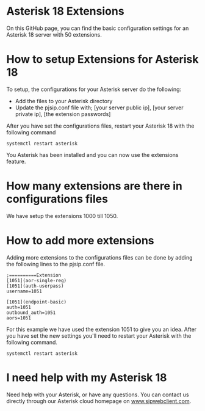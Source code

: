 # Asterisk 18 Extensions

On this GitHub page, you can find the basic configuration settings for an Asterisk 18 server with 50 extensions. 

# How to setup Extensions for Asterisk 18

To setup, the configurations for your Asterisk server do the following:

- Add the files to your Asterisk directory
- Update the pjsip.conf file with; [your server public ip], [your server private ip], [the extension passwords]

After you have set the configurations files, restart your Asterisk 18 with the following command

```
systemctl restart asterisk
```

You Asterisk has been installed and you can now use the extensions feature.

# How many extensions are there in configurations files

We have setup the extensions 1000 till 1050.

# How to add more extensions

Adding more extensions to the configurations files can be done by adding the following lines to the pjsip.conf file.

```
;==========Extension
[1051](aor-single-reg)
[1051](auth-userpass)
username=1051

[1051](endpoint-basic)
auth=1051
outbound_auth=1051
aors=1051
```

For this example we have used the extension 1051 to give you an idea.
After you have set the new settings you'll need to restart your Asterisk with the following command.

```
systemctl restart asterisk
```

# I need help with my Asterisk 18

Need help with your Asterisk, or have any questions. 
You can contact us directly through our Asterisk cloud homepage on www.sipwebclient.com.





